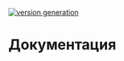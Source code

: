 [![version generation](https://github.com/loppys/core/actions/workflows/version.yml/badge.svg?branch=master)](https://github.com/loppys/core/actions/workflows/version.yml)

# Документация


